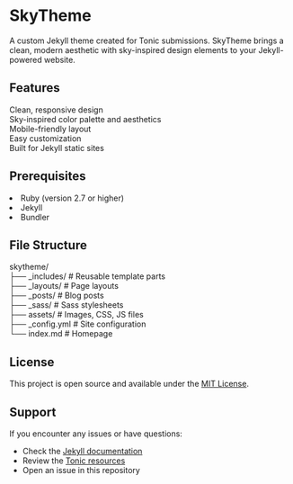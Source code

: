 # SkyTheme
A custom Jekyll theme created for Tonic submissions. SkyTheme brings a clean, modern aesthetic with sky-inspired design elements to your Jekyll-powered website.

## Features
Clean, responsive design<br>
Sky-inspired color palette and aesthetics<br>
Mobile-friendly layout<br>
Easy customization<br>
Built for Jekyll static sites<br>

## Prerequisites
<li>Ruby (version 2.7 or higher)</li>
<li>Jekyll</li>
<li>Bundler</li>

## File Structure
skytheme/<br>
├── _includes/          # Reusable template parts<br>
├── _layouts/           # Page layouts<br>
├── _posts/             # Blog posts<br>
├── _sass/              # Sass stylesheets<br>
├── assets/             # Images, CSS, JS files<br>
├── _config.yml         # Site configuration<br>
└── index.md            # Homepage<br>

## License
This project is open source and available under the <a href="LICENSE">MIT License</a>.

## Support
If you encounter any issues or have questions:
<ul>
<li>Check the <a href="https://jekyllrb.com/docs/">Jekyll documentation</a></li>
<li>Review the <a href="https://github.com/hackclub/tonic">Tonic resources</a></li>
<li>Open an issue in this repository</li>
</ul>
